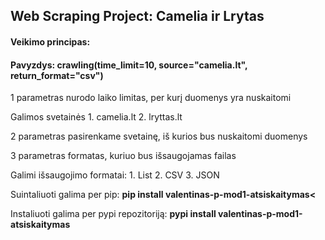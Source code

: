 <h2>Web Scraping Project: Camelia ir Lrytas</h2>
<h4>Veikimo principas:</h4>

<h4>Pavyzdys: crawling(time_limit=10, source="camelia.lt", return_format="csv")</h4>
<p>1 parametras nurodo laiko limitas, per kurį duomenys yra nuskaitomi</p>
<p>Galimos svetainės
1. camelia.lt
2. lryttas.lt</p>
<p>2 parametras pasirenkame svetainę, iš kurios bus nuskaitomi duomenys</p>
<p>3 parametras formatas, kuriuo bus išsaugojamas failas</p>
<p> Galimi išsaugojimo formatai:
1. List
2. CSV
3. JSON</p>

<p>Suintaliuoti galima per pip: <b>pip install valentinas-p-mod1-atsiskaitymas<</b></p>
<p>Instaliuoti galima per pypi repozitoriją: <b>pypi install valentinas-p-mod1-atsiskaitymas</b></p>

